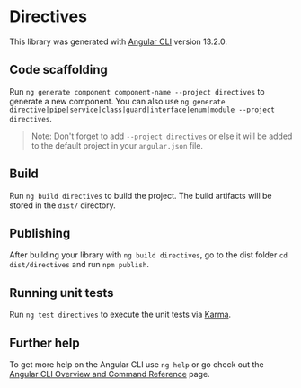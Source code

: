 # Directives

This library was generated with [Angular CLI](https://github.com/angular/angular-cli) version 13.2.0.

## Code scaffolding

Run `ng generate component component-name --project directives` to generate a new component. You can also use `ng generate directive|pipe|service|class|guard|interface|enum|module --project directives`.
> Note: Don't forget to add `--project directives` or else it will be added to the default project in your `angular.json` file. 

## Build

Run `ng build directives` to build the project. The build artifacts will be stored in the `dist/` directory.

## Publishing

After building your library with `ng build directives`, go to the dist folder `cd dist/directives` and run `npm publish`.

## Running unit tests

Run `ng test directives` to execute the unit tests via [Karma](https://karma-runner.github.io).

## Further help

To get more help on the Angular CLI use `ng help` or go check out the [Angular CLI Overview and Command Reference](https://angular.io/cli) page.
